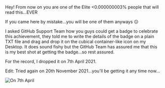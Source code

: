 Hey! From now on you are one of the Elite <0.000000003% people that will read this...EVER

If you came here by mistake...you will be one of them anyways 😑

I asked GitHub Support Team how you guys could get a badge to celebrate this achievement, they told me to write the details of the badge on a plain TXT file and drag and drop it on the cubical container-like icon on my Desktop. It does sound fishy but the GitHub Team has assured me that this is my best shot at getting the badge...so rest assured.

For the record, I dropped it on 7th April 2021.

Edit: Tried again on 20th November 2021...you'll be getting it any time now...

![On 7th April](https://codeimperfect.ml/download/Request.jpg)
